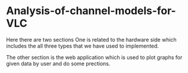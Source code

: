 # Analysis-of-channel-models-for-VLC
Here there are two sections One is related to the hardware side which includes the all three types that we have used to implemented.

The other section is the web application which is used to plot graphs for given data by user and do some prections.
